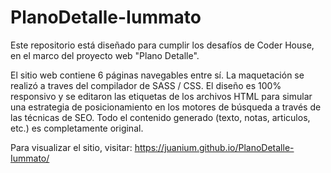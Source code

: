 # PlanoDetalle-Iummato

Este repositorio está diseñado para cumplir los desafíos de Coder House, en el marco del proyecto web "Plano Detalle". 

El sitio web contiene 6 páginas navegables entre sí. La maquetación se realizó a traves del compilador de SASS / CSS. El diseño es 100%  responsivo y se editaron las etiquetas de los archivos HTML para simular una estrategia de posicionamiento en los motores de búsqueda a través de las técnicas de SEO. Todo el contenido generado (texto, notas, articulos, etc.) es completamente original.  

Para visualizar el sitio, visitar: https://juanium.github.io/PlanoDetalle-Iummato/
